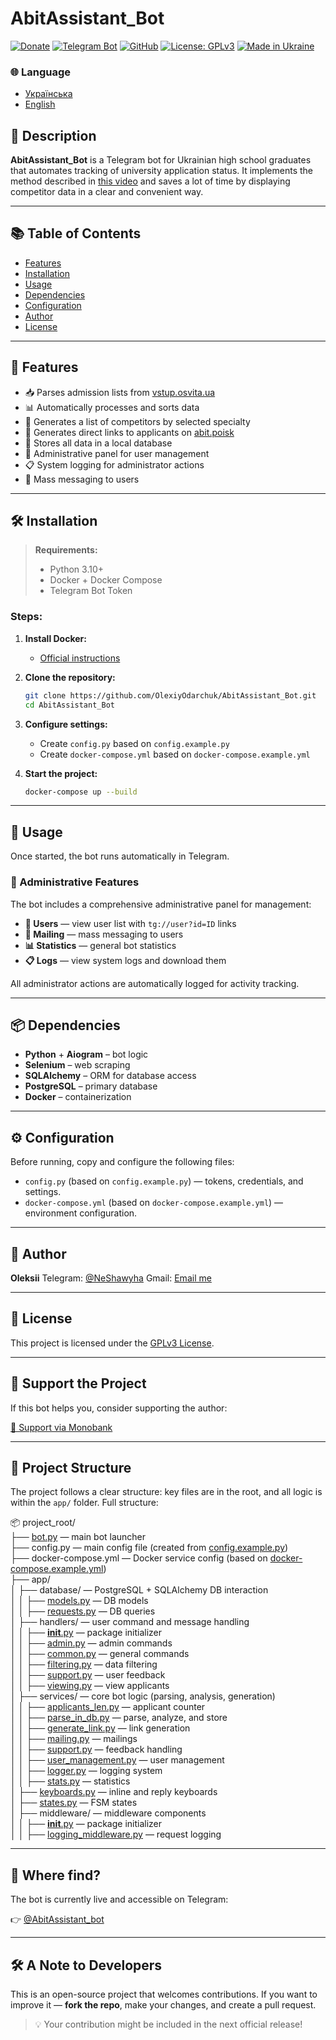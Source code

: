 # AbitAssistant_Bot

[![Donate](https://img.shields.io/badge/💸%20Support%20Project-Monobank-orange)](https://send.monobank.ua/jar/23E3WYNesG)
[![Telegram Bot](https://img.shields.io/badge/🤖%20Telegram-Bot-blue?logo=telegram)](https://t.me/AbitAssistant_bot)
[![GitHub](https://img.shields.io/badge/GitHub-OlexiyOdarchuk-black?logo=github)](https://github.com/OlexiyOdarchuk)
[![License: GPLv3](https://img.shields.io/badge/License-GPLv3-blue.svg)](https://www.gnu.org/licenses/gpl-3.0.html)
[![Made in Ukraine](https://img.shields.io/badge/Made%20with%20❤️-in%20Ukraine-ffd700?style=flat&logo=flag&logoColor=blue)](https://t.me/NeShawyha)

### 🌐 Language

- [Українська](README.md)
- [English](README_en.md)

## 🧾 Description

**AbitAssistant_Bot** is a Telegram bot for Ukrainian high school graduates that automates tracking of university application status. It implements the method described in [this video](https://www.youtube.com/watch?v=m5YfI8_2ONo) and saves a lot of time by displaying competitor data in a clear and convenient way.

---

## 📚 Table of Contents

- [Features](#features)
- [Installation](#installation)
- [Usage](#usage)
- [Dependencies](#dependencies)
- [Configuration](#configuration)
- [Author](#author)
- [License](#license)

---

## 🧠 Features

- 📥 Parses admission lists from [vstup.osvita.ua](https://vstup.osvita.ua)
- 📊 Automatically processes and sorts data
- 🧾 Generates a list of competitors by selected specialty
- 🔗 Generates direct links to applicants on [abit.poisk](https://abit-poisk.org.ua/)
- 📂 Stores all data in a local database
- 👥 Administrative panel for user management
- 📋 System logging for administrator actions
- 📣 Mass messaging to users

---

## 🛠 Installation

> **Requirements:**
> - Python 3.10+
> - Docker + Docker Compose
> - Telegram Bot Token

### Steps:

1. **Install Docker:**
   - [Official instructions](https://docs.docker.com/get-docker/)

2. **Clone the repository:**
   ```bash
   git clone https://github.com/OlexiyOdarchuk/AbitAssistant_Bot.git
   cd AbitAssistant_Bot
   ```

3. **Configure settings:**
   - Create `config.py` based on `config.example.py`
   - Create `docker-compose.yml` based on `docker-compose.example.yml`

4. **Start the project:**
   ```bash
   docker-compose up --build
   ```

---

## 🚀 Usage

Once started, the bot runs automatically in Telegram.

### 👥 Administrative Features

The bot includes a comprehensive administrative panel for management:

- **👥 Users** — view user list with `tg://user?id=ID` links
- **📣 Mailing** — mass messaging to users
- **📊 Statistics** — general bot statistics
- **📋 Logs** — view system logs and download them

All administrator actions are automatically logged for activity tracking.

---

## 📦 Dependencies

- **Python** + **Aiogram** – bot logic
- **Selenium** – web scraping
- **SQLAlchemy** – ORM for database access
- **PostgreSQL** – primary database
- **Docker** – containerization

---

## ⚙️ Configuration

Before running, copy and configure the following files:

- `config.py` (based on `config.example.py`) — tokens, credentials, and settings.
- `docker-compose.yml` (based on `docker-compose.example.yml`) — environment configuration.

---

## 👤 Author

**Oleksii**
Telegram: [@NeShawyha](https://t.me/NeShawyha)
Gmail: [Email me](mailto:shawyhaf@gmail.com)

---

## 📄 License

This project is licensed under the [GPLv3 License](https://www.gnu.org/licenses/gpl-3.0.html).

---

## 🧡 Support the Project

If this bot helps you, consider supporting the author:

[💸 Support via Monobank](https://send.monobank.ua/jar/23E3WYNesG)

---

## 📂 Project Structure

The project follows a clear structure: key files are in the root, and all logic is within the `app/` folder. Full structure:

📦 project_root/<br>
├── [bot.py](./bot.py) — main bot launcher<br>
├── config.py — main config file (created from [config.example.py](./config.example.py))<br>
├── docker-compose.yml — Docker service config (based on [docker-compose.example.yml](./docker-compose.example.yml))<br>
├── app/<br>
│   ├── database/ — PostgreSQL + SQLAlchemy DB interaction<br>
│   │   ├── [models.py](./app/database/models.py) — DB models<br>
│   │   ├── [requests.py](./app/database/requests.py) — DB queries<br>
│   ├── handlers/ — user command and message handling<br>
│   │   ├── [__init__.py](./app/handlers/__init__.py) — package initializer<br>
│   │   ├── [admin.py](./app/handlers/admin.py) — admin commands<br>
│   │   ├── [common.py](./app/handlers/common.py) — general commands<br>
│   │   ├── [filtering.py](./app/handlers/filtering.py) — data filtering<br>
│   │   ├── [support.py](./app/handlers/support.py) — user feedback<br>
│   │   ├── [viewing.py](./app/handlers/viewing.py) — view applicants<br>
│   ├── services/ — core bot logic (parsing, analysis, generation)<br>
│   │   ├── [applicants_len.py](./app/services/applicants_len.py) — applicant counter<br>
│   │   ├── [parse_in_db.py](./app/services/parse_in_db.py) — parse, analyze, and store<br>
│   │   ├── [generate_link.py](./app/services/generate_link.py) — link generation<br>
│   │   ├── [mailing.py](./app/services/mailing.py) — mailings<br>
│   │   ├── [support.py](./app/services/support.py) — feedback handling<br>
│   │   ├── [user_management.py](./app/services/user_management.py) — user management<br>
│   │   ├── [logger.py](./app/services/logger.py) — logging system<br>
│   │   ├── [stats.py](./app/services/stats.py) — statistics<br>
│   ├── [keyboards.py](./app/keyboards.py) — inline and reply keyboards<br>
│   ├── [states.py](./app/states.py) — FSM states<br>
│   ├── middleware/ — middleware components<br>
│   │   ├── [__init__.py](./app/middleware/__init__.py) — package initializer<br>
│   │   ├── [logging_middleware.py](./app/middleware/logging_middleware.py) — request logging<br>

---

## 📡 Where find?

The bot is currently live and accessible on Telegram:

👉 [@AbitAssistant_bot](https://t.me/AbitAssistant_bot)

---

## 🛠 A Note to Developers

This is an open-source project that welcomes contributions. If you want to improve it — **fork the repo**, make your changes, and create a pull request.

> 💡 Your contribution might be included in the next official release!
